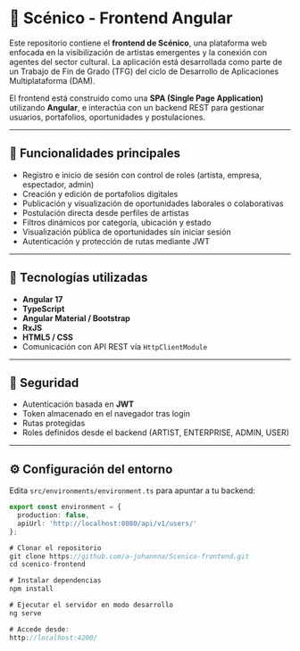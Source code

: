 # 🎨 Scénico - Frontend Angular

Este repositorio contiene el **frontend de Scénico**, una plataforma web enfocada en la visibilización de artistas emergentes y la conexión con agentes del sector cultural. La aplicación está desarrollada como parte de un Trabajo de Fin de Grado (TFG) del ciclo de Desarrollo de Aplicaciones Multiplataforma (DAM).

El frontend está construido como una **SPA (Single Page Application)** utilizando **Angular**, e interactúa con un backend REST para gestionar usuarios, portafolios, oportunidades y postulaciones.

---

## 🚀 Funcionalidades principales

- Registro e inicio de sesión con control de roles (artista, empresa, espectador, admin)
- Creación y edición de portafolios digitales
- Publicación y visualización de oportunidades laborales o colaborativas
- Postulación directa desde perfiles de artistas
- Filtros dinámicos por categoría, ubicación y estado
- Visualización pública de oportunidades sin iniciar sesión
- Autenticación y protección de rutas mediante JWT

---

## 🧰 Tecnologías utilizadas

- **Angular 17**
- **TypeScript**
- **Angular Material / Bootstrap**
- **RxJS**
- **HTML5 / CSS**
- Comunicación con API REST vía `HttpClientModule`


---

## 🔐 Seguridad

- Autenticación basada en **JWT**
- Token almacenado en el navegador tras login
- Rutas protegidas
- Roles definidos desde el backend (ARTIST, ENTERPRISE, ADMIN, USER)

---

## ⚙️ Configuración del entorno

Edita `src/environments/environment.ts` para apuntar a tu backend:

```ts
export const environment = {
  production: false,
  apiUrl: 'http://localhost:8080/api/v1/users/'
};

# Clonar el repositorio
git clone https://github.com/a-johannna/Scenico-frontend.git
cd scenico-frontend

# Instalar dependencias
npm install

# Ejecutar el servidor en modo desarrollo
ng serve

# Accede desde:
http://localhost:4200/


